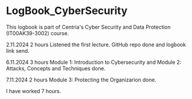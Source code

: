 # LogBook_CyberSecurity
This logbook is part of Centria's Cyber ​​Security and Data Protection (IT00AK39-3002) course.

2.11.2024  2 hours  Listened the first lecture. GitHub repo done and logbook link send. 

6.11.2024  3 hours  Module 1: Introduction to Cybersecurity and Module 2: Attacks, Concepts and Techniques done.

7.11.2024  2 hours  Module 3: Protecting the Organizarion done.


I have worked 7 hours.
